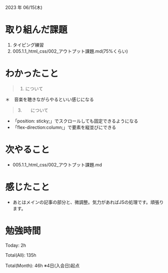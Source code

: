 

2023 年 06/15(木)

# 取り組んだ課題

1. タイピング練習
2. 005.1.1_html_css/002_アウトプット課題.md(75%くらい)

# わかったこと

> 1. について

＊　音楽を聴きながらやるといい感じになる

> 3.　　について

* 「position: sticky;」でスクロールしても固定できるようになる
* 「flex-direction:column;」で要素を縦並びにできる

# 次やること

* 005.1.1_html_css/002_アウトプット課題.md

# 感じたこと

* あとはメインの記事の部分と、微調整。気力があればJSの処理です。頑張ります。

# 勉強時間

Today: 2h

Total(All): 135h

Total(Month): 46h
※4日(入会日)起点

